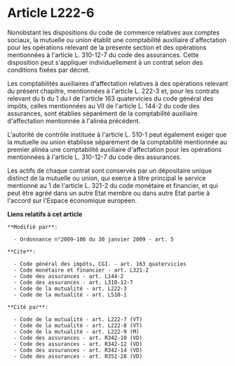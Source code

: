 # Article L222-6

Nonobstant les dispositions du code de commerce relatives aux comptes sociaux, la mutuelle ou union établit une comptabilité
auxiliaire d'affectation pour les opérations relevant de la présente section et des opérations mentionnées à l'article L.
310-12-7 du code des assurances. Cette disposition peut s'appliquer individuellement à un contrat selon des conditions fixées
par décret. 

Les comptabilités auxiliaires d'affectation relatives à des opérations relevant du présent chapitre, mentionnées à l'article
L. 222-3 et, pour les contrats relevant du b du 1 du I de l'article 163 quatervicies du code général des impôts, celles
mentionnées au VII de l'article L. 144-2 du code des assurances, sont établies séparément de la comptabilité auxiliaire
d'affectation mentionnée à l'alinéa précédent.

L'autorité de contrôle instituée à l'article L. 510-1 peut également exiger que la mutuelle ou union établisse séparément de
la comptabilité mentionnée au premier alinéa une comptabilité auxiliaire d'affectation pour les opérations mentionnées à
l'article L. 310-12-7 du code des assurances. 

Les actifs de chaque contrat sont conservés par un dépositaire unique distinct de la mutuelle ou union, qui exerce à titre
principal le service mentionné au 1 de l'article L. 321-2 du code monétaire et financier, et qui peut être agréé dans un
autre Etat membre ou dans autre Etat partie à l'accord sur l'Espace économique européen.

**Liens relatifs à cet article**

	**Modifié par**:

	  - Ordonnance n°2009-106 du 30 janvier 2009 - art. 5

	**Cite**:

	  - Code général des impôts, CGI. - art. 163 quatervicies
	  - Code monétaire et financier - art. L321-2
	  - Code des assurances - art. L144-2
	  - Code des assurances - art. L310-12-7
	  - Code de la mutualité - art. L222-3
	  - Code de la mutualité - art. L510-1

	**Cité par**:

	  - Code de la mutualité - art. L222-7 (VT)
	  - Code de la mutualité - art. L222-8 (VT)
	  - Code de la mutualité - art. L222-9 (M)
	  - Code des assurances - art. R342-10 (VD)
	  - Code des assurances - art. R342-12 (VD)
	  - Code des assurances - art. R342-14 (VD)
	  - Code des assurances - art. R352-28 (VD)
